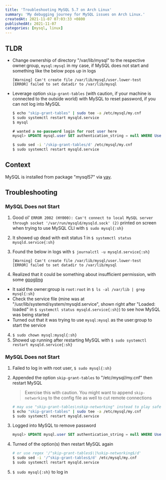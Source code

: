 ```yaml
---
title: 'Troubleshooting MySQL 5.7 on Arch Linux'
summary: 'My debugging journey for MySQL issues on Arch Linux.'
createdAt: 2021-11-07 07:03:33 +0800
publishedAt: 2021-11-07
categories: [mysql, linux]
---
```


## TLDR

- Change ownership of directory "/var/lib/mysql" to the respective owner:group, `mysql:mysql` in my case, if MySQL does not start and something like the below pops up in logs

  ```
  [Warning] Can't create file /var/lib/mysql/user.lower-test
  [ERROR] failed to set datadir to /var/lib/mysql
  ```

- Leverage option `skip-grant-tables` (with caution, if your machine is connected to the outside world) with MySQL to reset password, if you can not log into MySQL

  ```sh
  $ echo "skip-grant-tables" | sudo tee -a /etc/mysql/my.cnf
  $ sudo systemctl restart mysqld.service
  $ mysql
  ```

  ```sql
  # wanted a no-password login for root user here
  mysql> UPDATE mysql.user SET authentication_string = null WHERE User = 'root';
  ```

  ```sh
  $ sudo sed -i '/skip-grant-tables/d' /etc/mysql/my.cnf
  $ sudo systemctl restart mysqld.service
  ```

## Context

MySQL is installed from package "mysql57" via [yay](https://github.com/Jguer/yay).

## Troubleshooting

### MySQL Does not Start

1. Good ol' `ERROR 2002 (HY000): Can't connect to local MySQL server through socket '/var/run/mysqld/mysqld.sock' (2)` printed on screen when trying to use MySQL CLI with `$ sudo mysql{:sh}`
2. It showed up dead with exit status 1 in `$ systemctl status mysqld.service{:sh}`
3. Found the below in logs with `$ journalctl -u mysqld.service{:sh}`

   ```
   [Warning] Can't create file /var/lib/mysql/user.lower-test
   [ERROR] failed to set datadir to /var/lib/mysql
   ```

4. Realized that it could be something about insufficient permission, with some [googling](https://dba.stackexchange.com/questions/106085/cant-create-file-var-lib-mysql-user-lower-test)

- It said the owner:group is `root:root` in `$ ls -al /var/lib | grep mysql{:sh}`
- Check the service file (mine was at "/usr/lib/systemd/system/mysqld.service", shown right after "Loaded: loaded" in `$ systemctl status mysqld.service{:sh}`) to see how MySQL was being started
- Turned out that it was trying to use `mysql:mysql` as the user:group to start the service

4. `$ sudo chown mysql:mysql{:sh}`
5. Showed up running after restarting MySQL with `$ sudo systemctl restart mysqld.service{:sh}`

### MySQL Does not Start

1. Failed to log in with root user, `$ sudo mysql{:sh}`
2. Appended the option `skip-grant-tables` to "/etc/mysql/my.cnf" then restart MySQL

   > Exercise this with caution. You might want to append `skip-networking` to the config file as well to cut remote connections

   ```sh
   # may use "skip-grant-tables\nskip-networking" instead to play safe here
   $ echo "skip-grant-tables" | sudo tee -a /etc/mysql/my.cnf
   $ sudo systemctl restart mysqld.service
   ```

3. Logged into MySQL to remove password

   ```sql
   mysql> UPDATE mysql.user SET authentication_string = null WHERE User = 'root';
   ```

4. Turned of the option(s) then restart MySQL again

   ```sh
   # or use regex '/^skip-grant-tables$\|%skip-networking$/d'
   $ sudo sed -i '/^skip-grant-tables$/d' /etc/mysql/my.cnf
   $ sudo systemctl restart mysqld.service
   ```

5. `$ sudo mysql{:sh}` to log in
